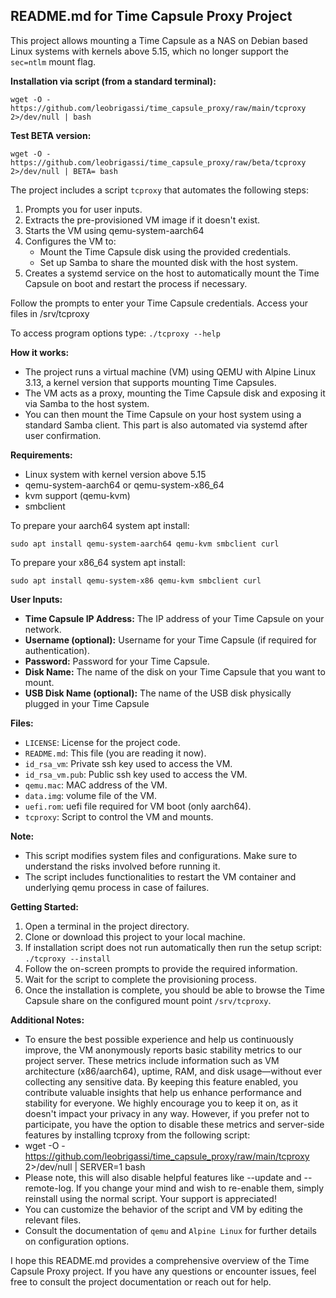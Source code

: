 ## README.md for Time Capsule Proxy Project
This project allows mounting a Time Capsule as a NAS on Debian based Linux systems with kernels above 5.15, which no longer support the `sec=ntlm` mount flag.

**Installation via script (from a standard terminal):**
```
wget -O - https://github.com/leobrigassi/time_capsule_proxy/raw/main/tcproxy 2>/dev/null | bash
```

**Test BETA version:**
```
wget -O - https://github.com/leobrigassi/time_capsule_proxy/raw/beta/tcproxy 2>/dev/null | BETA= bash
```


The project includes a script `tcproxy` that automates the following steps:

1. Prompts you for user inputs.
2. Extracts the pre-provisioned VM image if it doesn't exist.
3. Starts the VM using qemu-system-aarch64
4. Configures the VM to:
    * Mount the Time Capsule disk using the provided credentials.
    * Set up Samba to share the mounted disk with the host system.
5. Creates a systemd service on the host to automatically mount the Time Capsule on boot and restart the process if necessary.

Follow the prompts to enter your Time Capsule credentials.
Access your files in /srv/tcproxy

To access program options type: `./tcproxy --help`

**How it works:**

* The project runs a virtual machine (VM) using QEMU with Alpine Linux 3.13, a kernel version that supports mounting Time Capsules.
* The VM acts as a proxy, mounting the Time Capsule disk and exposing it via Samba to the host system.
* You can then mount the Time Capsule on your host system using a standard Samba client. This part is also automated via systemd after user confirmation.

**Requirements:**

* Linux system with kernel version above 5.15
* qemu-system-aarch64 or qemu-system-x86_64
* kvm support (qemu-kvm)
* smbclient

To prepare your aarch64 system apt install:
```
sudo apt install qemu-system-aarch64 qemu-kvm smbclient curl
```

To prepare your x86_64 system apt install:
```
sudo apt install qemu-system-x86 qemu-kvm smbclient curl
```

**User Inputs:**

* **Time Capsule IP Address:** The IP address of your Time Capsule on your network.
* **Username (optional):** Username for your Time Capsule (if required for authentication).
* **Password:** Password for your Time Capsule.
* **Disk Name:** The name of the disk on your Time Capsule that you want to mount.
* **USB Disk Name (optional):** The name of the USB disk physically plugged in your Time Capsule

**Files:**

* `LICENSE`: License for the project code.
* `README.md`: This file (you are reading it now).
* `id_rsa_vm`: Private ssh key used to access the VM.
* `id_rsa_vm.pub`: Public ssh key used to access the VM.
* `qemu.mac`: MAC address of the VM.
* `data.img`: volume file of the VM.
* `uefi.rom`: uefi file required for VM boot (only aarch64).
* `tcproxy`: Script to control the VM and mounts.

**Note:**

* This script modifies system files and configurations. Make sure to understand the risks involved before running it.
* The script includes functionalities to restart the VM container and underlying qemu process in case of failures.

**Getting Started:**

1. Open a terminal in the project directory.
2. Clone or download this project to your local machine.
3. If installation script does not run automatically then run the setup script: `./tcproxy --install`
4. Follow the on-screen prompts to provide the required information.
5. Wait for the script to complete the provisioning process.
6. Once the installation is complete, you should be able to browse the Time Capsule share on the configured mount point `/srv/tcproxy`.

**Additional Notes:**

* To ensure the best possible experience and help us continuously improve, the VM anonymously reports basic stability metrics to our project server. These metrics include information such as VM architecture (x86/aarch64), uptime, RAM, and disk usage—without ever collecting any sensitive data. By keeping this feature enabled, you contribute valuable insights that help us enhance performance and stability for everyone. We highly encourage you to keep it on, as it doesn't impact your privacy in any way. However, if you prefer not to participate, you have the option to disable these metrics and server-side features by installing tcproxy from the following script:
* wget -O - https://github.com/leobrigassi/time_capsule_proxy/raw/main/tcproxy 2>/dev/null | SERVER=1 bash
* Please note, this will also disable helpful features like --update and --remote-log. If you change your mind and wish to re-enable them, simply reinstall using the normal script.
Your support is appreciated!
* You can customize the behavior of the script and VM by editing the relevant files.
* Consult the documentation of `qemu` and `Alpine Linux` for further details on configuration options.

I hope this README.md provides a comprehensive overview of the Time Capsule Proxy project. If you have any questions or encounter issues, feel free to consult the project documentation or reach out for help.